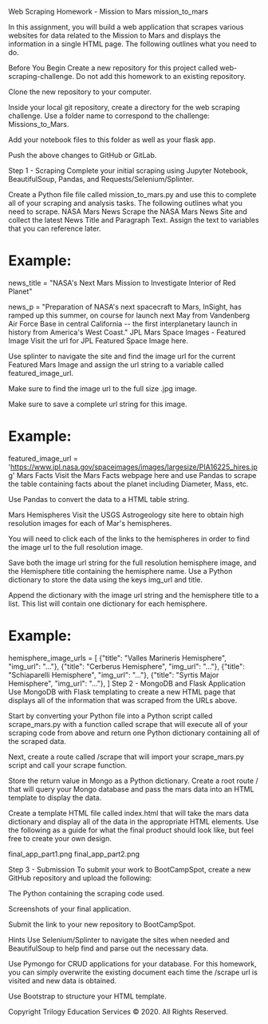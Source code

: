 Web Scraping Homework - Mission to Mars
mission_to_mars

In this assignment, you will build a web application that scrapes various websites for data related to the Mission to Mars and displays the information in a single HTML page. The following outlines what you need to do.

Before You Begin
Create a new repository for this project called web-scraping-challenge. Do not add this homework to an existing repository.

Clone the new repository to your computer.

Inside your local git repository, create a directory for the web scraping challenge. Use a folder name to correspond to the challenge: Missions_to_Mars.

Add your notebook files to this folder as well as your flask app.

Push the above changes to GitHub or GitLab.

Step 1 - Scraping
Complete your initial scraping using Jupyter Notebook, BeautifulSoup, Pandas, and Requests/Selenium/Splinter.

Create a Python file file called mission_to_mars.py and use this to complete all of your scraping and analysis tasks. The following outlines what you need to scrape.
NASA Mars News
Scrape the NASA Mars News Site and collect the latest News Title and Paragraph Text. Assign the text to variables that you can reference later.
# Example:
news_title = "NASA's Next Mars Mission to Investigate Interior of Red Planet"

news_p = "Preparation of NASA's next spacecraft to Mars, InSight, has ramped up this summer, on course for launch next May from Vandenberg Air Force Base in central California -- the first interplanetary launch in history from America's West Coast."
JPL Mars Space Images - Featured Image
Visit the url for JPL Featured Space Image here.

Use splinter to navigate the site and find the image url for the current Featured Mars Image and assign the url string to a variable called featured_image_url.

Make sure to find the image url to the full size .jpg image.

Make sure to save a complete url string for this image.

# Example:
featured_image_url = 'https://www.jpl.nasa.gov/spaceimages/images/largesize/PIA16225_hires.jpg'
Mars Facts
Visit the Mars Facts webpage here and use Pandas to scrape the table containing facts about the planet including Diameter, Mass, etc.

Use Pandas to convert the data to a HTML table string.

Mars Hemispheres
Visit the USGS Astrogeology site here to obtain high resolution images for each of Mar's hemispheres.

You will need to click each of the links to the hemispheres in order to find the image url to the full resolution image.

Save both the image url string for the full resolution hemisphere image, and the Hemisphere title containing the hemisphere name. Use a Python dictionary to store the data using the keys img_url and title.

Append the dictionary with the image url string and the hemisphere title to a list. This list will contain one dictionary for each hemisphere.

# Example:
hemisphere_image_urls = [
    {"title": "Valles Marineris Hemisphere", "img_url": "..."},
    {"title": "Cerberus Hemisphere", "img_url": "..."},
    {"title": "Schiaparelli Hemisphere", "img_url": "..."},
    {"title": "Syrtis Major Hemisphere", "img_url": "..."},
]
Step 2 - MongoDB and Flask Application
Use MongoDB with Flask templating to create a new HTML page that displays all of the information that was scraped from the URLs above.

Start by converting your Python file into a Python script called scrape_mars.py with a function called scrape that will execute all of your scraping code from above and return one Python dictionary containing all of the scraped data.

Next, create a route called /scrape that will import your scrape_mars.py script and call your scrape function.

Store the return value in Mongo as a Python dictionary.
Create a root route / that will query your Mongo database and pass the mars data into an HTML template to display the data.

Create a template HTML file called index.html that will take the mars data dictionary and display all of the data in the appropriate HTML elements. Use the following as a guide for what the final product should look like, but feel free to create your own design.

final_app_part1.png final_app_part2.png

Step 3 - Submission
To submit your work to BootCampSpot, create a new GitHub repository and upload the following:

The Python containing the scraping code used.

Screenshots of your final application.

Submit the link to your new repository to BootCampSpot.

Hints
Use Selenium/Splinter to navigate the sites when needed and BeautifulSoup to help find and parse out the necessary data.

Use Pymongo for CRUD applications for your database. For this homework, you can simply overwrite the existing document each time the /scrape url is visited and new data is obtained.

Use Bootstrap to structure your HTML template.

Copyright
Trilogy Education Services © 2020. All Rights Reserved.

